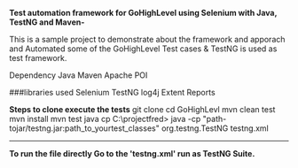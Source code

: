 **Test automation framework for GoHighLevel using Selenium with Java, TestNG and Maven-**

This is a sample project to demonstrate about the framework and apporach and Automated some of the GoHighLevel Test cases & TestNG is used as test framework.

Dependency Java Maven Apache POI

###libraries used Selenium TestNG log4j Extent Reports

**Steps to clone execute the tests**
git clone 
cd GoHighLevl
mvn clean test
mvn install
mvn test
java cp C:\projectfred> java -cp "path-tojar/testng.jar:path_to_yourtest_classes" org.testng.TestNG testng.xml

------------
**To run the file directly Go to the 'testng.xml' run as TestNG Suite.**
